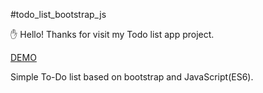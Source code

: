#todo_list_bootstrap_js

✋ Hello! Thanks for visit my Todo list app project.

<a href="https://dawidow.github.io/todo-list-bootstrap/">DEMO</a>

Simple To-Do list based on bootstrap and JavaScript(ES6).